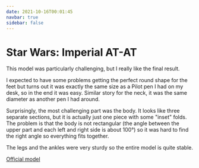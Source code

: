 ```yaml
---
date: 2021-10-16T00:01:45
navbar: true
sidebar: false
---
```


# Star Wars: Imperial AT-AT

This model was particularly challenging, but I really like the final result.

I expected to have some problems getting the perfect round shape for the feet but turns out it was exactly the same size as a Pilot pen I had on my desk, so in the end it was easy. Similar story for the neck, it was the same diameter as another pen I had around.

Surprisingly, the most challenging part was the body. It looks like three separate sections, but it is actually just one piece with some "inset" folds. The problem is that the body is not rectangular (the angle between the upper part and each left and right side is about 100°) so it was hard to find the right angle so everything fits together.

The legs and the ankles were very sturdy so the entire model is quite stable.

[Official model](https://www.metalearth.com/imperial-at-at)

<Gallery path="star-wars/imperial-at-at" :images="[
    'model_1',
    'model_2',
    'model_3',
    'model_4',
    'model_5',
    'model_6',
    'detail_1',
    'detail_2',
    'detail_3',
    'detail_4',
    'scale'
]"/>
